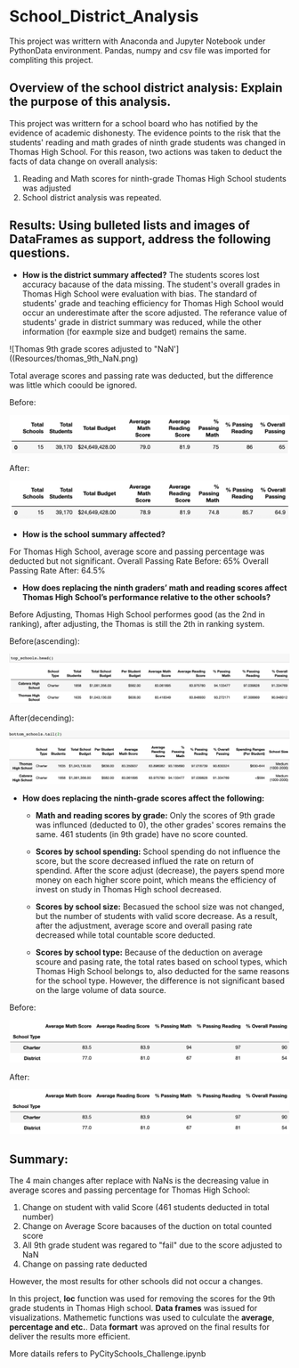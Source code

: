 # School_District_Analysis
This project was writtern with Anaconda and Jupyter Notebook under PythonData environment.  Pandas, numpy and csv file was imported for compliting this project.


## Overview of the school district analysis: Explain the purpose of this analysis.
This project was writtern for a school board who has notified by the evidence of academic dishonesty.  The evidence points to the risk that the students' reading and math grades of ninth grade students was changed in Thomas High School.  For this reason, two actions was taken to deduct the facts of data change on overall analysis:
  1. Reading and Math scores for ninth-grade Thomas High School students was adjusted
  2. School district analysis was repeated.


## Results: Using bulleted lists and images of DataFrames as support, address the following questions.

- **How is the district summary affected?**
The students scores lost accuracy bacause of the data missing.  The student's overall grades in Thomas High School were evaluation with bias. The standard of students' grade and teaching efficiency for Thomas High School would occur an underestimate after the score adjusted. The referance value of students' grade in district summary was reduced, while the other information (for eaxmple size and budget) remains the same.

![Thomas 9th grade scores adjusted to "NaN']((Resources/thomas_9th_NaN.png)

Total average scores and passing rate was deducted, but the difference was little which coould be ignored.

Before:

![1](Resources/1.png)

After:

![1_NaN](Resources/1_NaN.png)


- **How is the school summary affected?**

For Thomas High School, average score and passing percentage was deducted but not significant.
Overall Passing Rate Before: 65%
Overall Passing Rate After: 64.5%

- **How does replacing the ninth graders’ math and reading scores affect Thomas High School’s performance relative to the other schools?**

Before Adjusting, Thomas High School performes good (as the 2nd in ranking), after adjusting, the Thomas is still the 2th in ranking system.

Before(ascending):

![3t](Resources/3t.png)

After(decending):

![2b](Resources/2b.png)

- **How does replacing the ninth-grade scores affect the following:**

  * **Math and reading scores by grade:** 
  Only the scores of 9th grade was influnced (deducted to 0), the other grades' scores remains the same. 461 students (in 9th grade) have no score counted.
  
  * **Scores by school spending:** 
  School spending do not influence the score, but the score decreased influed the rate on return of spendind.  After the score adjust (decrease), the payers spend more money on each higher score point, which means the efficiency of invest on study in Thomas High school decreased. 
  
  * **Scores by school size:** 
  Becasued the school size was not changed, but the number of students with valid score decrease. As a result, after the adjustment, average score and overall pasing rate decreased while total countable score deducted.
  
  * **Scores by school type:** 
Because of the deduction on average scoure and pasing rate, the total rates based on school types, which Thomas High School belongs to, also deducted for the same reasons for the school type. However, the difference is not significant based on the large volume of data source.

Before:

![7](Resources/7.png)

After:

![7_NaN](Resources/7_NaN.png)

## Summary: 

The 4 main changes after replace with NaNs is the decreasing value in average scores and passing percentage for Thomas High School:
  1. Change on student with valid Score (461 students deducted in total number)
  2. Change on Average Score bacauses of the duction on total counted score
  3. All 9th grade student was regared to "fail" due to the score adjusted to NaN
  4. Change on passing rate deducted
  
However, the most results for other schools did not occur a changes.

In this project, **loc** function was used for removing the scores for the 9th grade students in Thomas High school.  **Data frames** was issued for visualizations. Mathemetic functions was used to culculate the **average**, **percentage and etc.**.  Data **formart** was aproved on the final results for deliver the results more efficient.

More datails refers to PyCitySchools_Challenge.ipynb 
